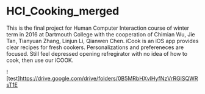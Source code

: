 # HCI_Cooking_merged
This is the final project for Human Computer Interaction course of winter term in 2016 at Dartmouth College with the cooperation of Chimian Wu, Jie Tan, Tianyuan Zhang, Linjun Li, Qianwen Chen.
iCook is an iOS app provides clear recipes for fresh cookers. Personalizations and prefereneces are focused. Still feel depressed opening refregirator with no idea of how to cook, then use our iCOOK. 

![test]https://drive.google.com/drive/folders/0B5MRbHXvlHyfNzVrRGlSQWRsT1E
